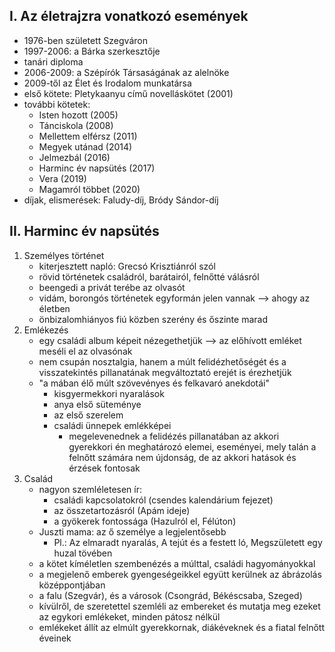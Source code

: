 ## I. Az életrajzra vonatkozó események
- 1976-ben született Szegváron
- 1997-2006: a Bárka szerkesztője
- tanári diploma
- 2006-2009: a Szépírók Társaságának az alelnöke
- 2009-től az Élet és Irodalom munkatársa
- első kötete: Pletykaanyu című novelláskötet (2001)
- további kötetek:
	- Isten hozott (2005)
	- Tánciskola (2008)
	- Mellettem elférsz (2011)
	- Megyek utánad (2014)
	- Jelmezbál (2016)
	- Harminc év napsütés (2017)
	- Vera (2019)
	- Magamról többet (2020)
- díjak, elismerések: Faludy-díj, Bródy Sándor-díj
## II. Harminc év napsütés
1. Személyes történet
	- kiterjesztett napló: Grecsó Krisztiánról szól
	- rövid történetek családról, barátairól, felnőtté válásról
	- beengedi a privát terébe az olvasót
	- vidám, borongós történetek egyformán jelen vannak --> ahogy az életben
	- önbizalomhiányos fiú közben szerény és őszinte marad
2. Emlékezés
	- egy családi album képeit nézegethetjük --> az előhívott emléket meséli el az olvasónak
	- nem csupán nosztalgia, hanem a múlt felidézhetőségét és a visszatekintés pillanatának megváltoztató erejét is érezhetjük
	- "a mában élő múlt szövevényes és felkavaró anekdotái"
		- kisgyermekkori nyaralások
		- anya első süteménye
		- az első szerelem
		- családi ünnepek emlékképei
			- megelevenednek a felidézés pillanatában az akkori gyerekkori én meghatározó elemei, eseményei, mely talán a felnőtt számára nem újdonság, de az akkori hatások és érzések fontosak
3. Család
	- nagyon szemléletesen ír:
		- családi kapcsolatokról (csendes kalendárium fejezet)
		- az összetartozásról (Apám ideje)
		- a gyökerek fontossága (Hazulról el, Félúton)
	- Juszti mama: az ő személye a legjelentősebb
		- Pl.: Az elmaradt nyaralás, A tejút és a festett ló, Megszületett egy huzal tövében
	- a kötet kíméletlen szembenézés a múlttal, családi hagyományokkal
	- a megjelenő emberek gyengeségeikkel együtt kerülnek az ábrázolás középpontjában
	- a falu (Szegvár), és a városok (Csongrád, Békéscsaba, Szeged)
	- kívülről, de szeretettel szemléli az embereket és mutatja meg ezeket az egykori emlékeket, minden pátosz nélkül
	- emlékeket állít az elmúlt gyerekkornak, diákéveknek és a fiatal felnőtt éveinek